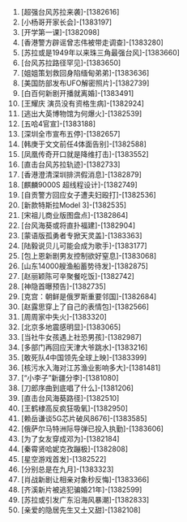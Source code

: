 
1. [超强台风苏拉来袭]-[1382616]
1. [小杨哥开家长会]-[1383197]
1. [开学第一课]-[1382098]
1. [香港警方辟谣曾志伟被带走调查]-[1383280]
1. [苏拉或是1949年以来珠三角最强台风]-[1383660]
1. [台风苏拉路径罕见]-[1383650]
1. [姐姐策划救回身陷缅甸弟弟]-[1383636]
1. [美国防部发布UFO解密照片]-[1382739]
1. [白百何新剧开播就离婚]-[1383491]
1. [王耀庆 演员没有资格生病]-[1382924]
1. [逃出大英博物馆为何爆火]-[1382539]
1. [五哈4官宣]-[1383188]
1. [深圳全市宣布五停]-[1382657]
1. [韩庚于文文前任4体面告别]-[1382588]
1. [凤凰传奇开口就是降维打击]-[1383552]
1. [直击台风苏拉轨迹]-[1382733]
1. [香港澄清深圳排洪假消息]-[1382879]
1. [麒麟9000S 超线程设计]-[1382749]
1. [自贡警方回应女子遭夫妇殴打]-[1382536]
1. [新款特斯拉Model 3]-[1382535]
1. [宋祖儿商业版图盘点]-[1382864]
1. [台风海葵或将直扑福建]-[1382904]
1. [蒙语版孤勇者专掀天灵盖]-[1383363]
1. [陆毅说贝儿可能会成为歌手]-[1383177]
1. [包上恩新剧男友控制欲好窒息]-[1383068]
1. [山东14000艘渔船蓄势待发]-[1382875]
1. [赵丽颖陈可辛聚餐吃饭]-[1382742]
1. [神隐首曝预告]-[1382735]
1. [克宫：朝鲜是俄罗斯重要邻国]-[1382684]
1. [赵露思穿上了自己的表情包]-[1382566]
1. [周周家中失火]-[1383320]
1. [北京多地震感明显]-[1383065]
1. [当社牛女孩遇上社恐男孩]-[1382987]
1. [多部门再回应天津大爷跳水]-[1383216]
1. [敢死队4中国领先全球上映]-[1383399]
1. [核污水入海对江苏渔业影响多大]-[1381481]
1. [“小李子”新疆分李]-[1381080]
1. [刀郎序曲到底唱了什么]-[1381206]
1. [直击台风海葵路径]-[1382510]
1. [王鹤棣高反疯狂吸氧]-[1382950]
1. [赖岳谦谈5G芯片破风8676]-[1383585]
1. [俄萨尔马特洲际导弹已投入执勤]-[1383606]
1. [为了女友穿成邓为]-[1382184]
1. [秦霄贤哈妮克孜蹦极]-[1382808]
1. [星空游戏首发]-[1382522]
1. [分别总是在九月]-[1383323]
1. [肖战新剧让相亲对象秒反悔]-[1383366]
1. [齐溪新片被逃犯骗婚21年]-[1382599]
1. [苏拉或引发广东沿海风暴潮]-[1382833]
1. [亲爱的隐居先生又土又甜]-[1382108]